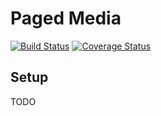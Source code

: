 # Paged Media

[![Build Status](https://travis-ci.org/IU-Libraries-Joint-Development/PagedMedia2.svg?branch=develop)](https://travis-ci.org/IU-Libraries-Joint-Development/PagedMedia2)
[![Coverage Status](https://coveralls.io/repos/github/IU-Libraries-Joint-Development/PagedMedia2/badge.svg?branch=develop)](https://coveralls.io/github/IU-Libraries-Joint-Development/PagedMedia2?branch=develop)

## Setup

TODO

